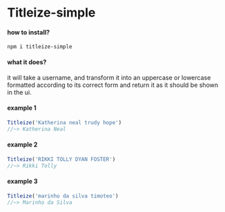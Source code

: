 # Titleize-simple

#### how to install?
```shell
npm i titleize-simple
```

#### what it does?
<p>it will take a username, and transform it into an uppercase or lowercase formatted according to its correct form and return it as it should be shown in the ui.</p>

#### example 1
```js
Titleize('Katherina neal trudy hope')
//~> Katherina Neal
```

#### example 2
```js
Titleize('RIKKI TOLLY DYAN FOSTER')
//~> Rikki Tolly
```

#### example 3
```js
Titleize('marinho da silva timoteo')
//~> Marinho da Silva
```